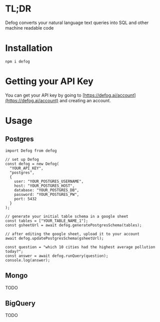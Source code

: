 # TL;DR
Defog converts your natural language text queries into SQL and other machine readable code

# Installation
`npm i defog`

# Getting your API Key
You can get your API key by going to [https://defog.ai/account](https://defog.ai/account) and creating an account.

# Usage

## Postgres
```
import Defog from defog

// set up Defog
const defog = new Defog(
  "YOUR_API_KEY",
  "postgres", 
  {
    user: "YOUR_POSTGRES_USERNAME",
    host: "YOUR_POSTGRES_HOST",
    database: "YOUR_POSTGRES_DB",
    password: "YOUR_POSTGRES_PW",
    port: 5432
  }
);

// generate your initial table schema in a google sheet
const tables = ["YOUR_TABLE_NAME_1"];
const gsheetUrl = await defog.generatePostgresSchema(tables);

// after editing the google sheet, upload it to your account
await defog.updatePostgresSchema(gsheetUrl);

const question = "which 10 cities had the highest average pollution today?";
const answer = await defog.runQuery(question);
console.log(answer);
```

## Mongo
TODO

## BigQuery
TODO